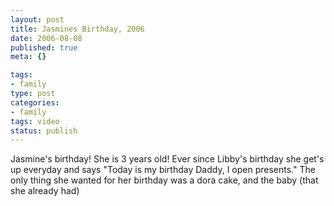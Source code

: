 ```yaml
--- 
layout: post
title: Jasmines Birthday, 2006
date: 2006-08-08
published: true
meta: {}

tags: 
- family
type: post
categories: 
- family
tags: video
status: publish
---
```

Jasmine's birthday!  She is 3 years old!  Ever since Libby's birthday she get's up everyday and says "Today is my birthday Daddy, I open presents."  The only thing she wanted for her birthday was a dora cake, and the baby (that she already had)<br /><br />    <div align="center"></div>
